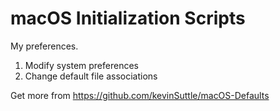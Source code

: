 # macOS Initialization Scripts

My preferences.

1. Modify system preferences
2. Change default file associations

Get more from https://github.com/kevinSuttle/macOS-Defaults

